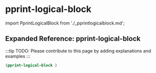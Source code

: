 # pprint-logical-block

import PprintLogicalBlock from './_pprintlogicalblock.md';

<PprintLogicalBlock />

## Expanded Reference: pprint-logical-block

:::tip
TODO: Please contribute to this page by adding explanations and examples
:::

```lisp
(pprint-logical-block )
```
